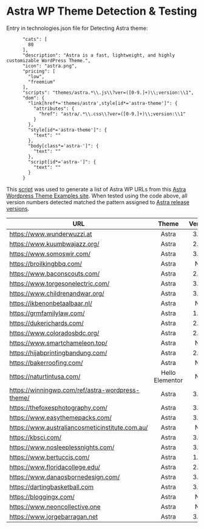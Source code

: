 # Astra WP Theme Detection & Testing

Entry in technologies.json file for Detecting Astra theme:

```"Astra": {
      "cats": [
        80
      ],
      "description": "Astra is a fast, lightweight, and highly customizable WordPress Theme.",
      "icon": "astra.png",
      "pricing": [
        "low",
        "freemium"
      ],
      "scripts": "themes/astra.*\\.js\\?ver=([0-9.]+)\\;version:\\1",
      "dom": {
        "link[href*='themes/astra',style[id*='astra-theme']": {
          "attributes": { 
            "href": "astra/.*\\.css\\?ver=([0-9.]+)\\;version:\\1"
          }
        },
        "style[id*='astra-theme']": {
          "text": ""
        },
        "body[class*='astra-']": {
          "text": ""
        },
        "script[id*='astra-']": {
          "text": ""
        }
      }
```

This [script](https://github.com/noodles/WappalyzerTesting/blob/main/astraScraper.js) was used to generate a list of Astra WP URLs from this [Astra Wordpress Theme Examples site](https://winningwp.com/astra-wordpress-theme-examples/).
When tested using the code above, all version numbers detected matched the pattern assigned to [Astra release versions](https://wpastra.com/changelog/astra-theme/).
      

| URL | Theme | Version |
| ---------- |:-------------:| :-----:|
| https://www.wunderwuzzi.at |Astra|3.6.5|
| https://www.kuumbwajazz.org/ |Astra|2.0.9|
| https://www.somoswir.com/ |Astra|3.4.6|
|https://broilkingbbq.com/|Astra|N/A|
|https://www.baconscouts.com/|Astra|2.4.5|
|https://www.torgesonelectric.com/|Astra|3.1.2|
|https://www.childrenandwar.org/|Astra|3.6.5|
|https://ikbenonbetaalbaar.nl/|Astra|N/A|
|https://grmfamilylaw.com/|Astra|1.6.2|
|https://dukerichards.com/|Astra|2.6.2|
|https://www.coloradosbdc.org/|Astra|2.0.9|
|https://www.smartchameleon.top/|Astra|N/A|
|https://hijabprintingbandung.com/|Astra|2.4.5|
|https://bakerroofing.com/|Astra|N/A|
|https://naturtintusa.com/|Hello Elementor|N/A|
|https://winningwp.com/ref/astra-wordpress-theme/|Astra|3.6.5|
|https://thefoxesphotography.com/|Astra|3.0.2|
|https://www.easythemepacks.com/|Astra|3.4.2|
|https://www.australiancosmeticinstitute.com.au/|Astra|N/A|
|https://kbsci.com/|Astra|3.0.1|
|https://www.nosleeplessnights.com/|Astra|3.6.2|
|https://www.bertuccis.com/|Astra|1.6.4|
|https://www.floridacollege.edu/|Astra|2.4.5|
|https://www.danaosbornedesign.com/|Astra|3.6.5|
|https://dartingbasketball.com|Astra|3.3.3|
|https://bloggingx.com/|Astra|N/A|
|https://www.neoncollective.one|Astra|N/A|
|https://www.jorgebarragan.net|Astra|3.6.2|

